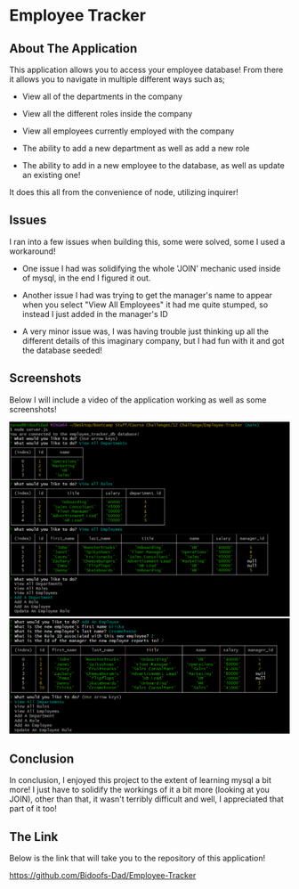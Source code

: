 # Employee Tracker


## About The Application

This application allows you to access your employee database! From there it allows you to navigate in multiple different ways such as;

* View all of the departments in the company

* View all the different roles inside the company

* View all employees currently employed with the company

* The ability to add a new department as well as add a new role

* The ability to add in a new employee to the database, as well as update an existing one!

It does this all from the convenience of node, utilizing inquirer!

## Issues

I ran into a few issues when building this, some were solved, some I used a workaround!

* One issue I had was solidifying the whole 'JOIN' mechanic used inside of mysql, in the end I figured it out.

* Another issue I had was trying to get the manager's name to appear when you select "View All Employees" it had me quite stumped, so instead I just added in the manager's ID

* A very minor issue was, I was having trouble just thinking up all the different details of this imaginary company, but I had fun with it and got the database seeded!

## Screenshots

Below I will include a video of the application working as well as some screenshots!

![Employee Tracker](./Assets/Screenshot%201.png)
![Employee Tracker](./Assets/Screenshot%202.png)

## Conclusion

In conclusion, I enjoyed this project to the extent of learning mysql a bit more! I just have to solidify the workings of it a bit more (looking at you JOIN), other than that, it wasn't terribly difficult and well, I appreciated that part of it too!

## The Link

Below is the link that will take you to the repository of this application!

https://github.com/Bidoofs-Dad/Employee-Tracker
